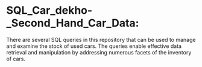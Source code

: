 # SQL_Car_dekho-_Second_Hand_Car_Data:

There are several SQL queries in this repository that can be used to manage and examine the stock of used cars. The queries enable effective data retrieval and manipulation by addressing numerous facets of the inventory of cars.

